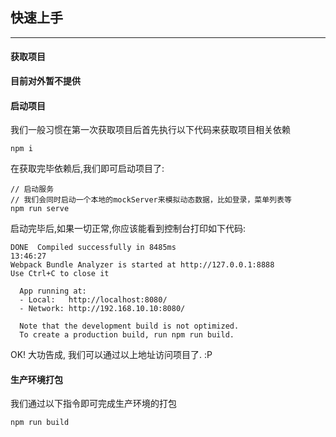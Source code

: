 ## 快速上手

---

#### 获取项目

**目前对外暂不提供**


#### 启动项目

我们一般习惯在第一次获取项目后首先执行以下代码来获取项目相关依赖

```
npm i
```

在获取完毕依赖后,我们即可启动项目了:

```
// 启动服务
// 我们会同时启动一个本地的mockServer来模拟动态数据，比如登录，菜单列表等
npm run serve
```

启动完毕后,如果一切正常,你应该能看到控制台打印如下代码:

```
DONE  Compiled successfully in 8485ms                                                                                                          13:46:27
Webpack Bundle Analyzer is started at http://127.0.0.1:8888
Use Ctrl+C to close it

  App running at:
  - Local:   http://localhost:8080/
  - Network: http://192.168.10.10:8080/

  Note that the development build is not optimized.
  To create a production build, run npm run build.

```

OK! 大功告成, 我们可以通过以上地址访问项目了.  :P


#### 生产环境打包

我们通过以下指令即可完成生产环境的打包
```
npm run build
```


